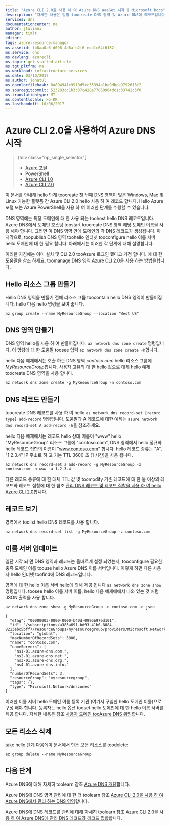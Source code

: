 ```yaml
---
title: "Azure CLI 2.0을 사용 하 여 Azure DNS aaaGet 시작 | Microsoft Docs"
description: "자세한 내용은 방법 toocreate DNS 영역 및 Azure DNS에 레코드입니다. 단계별 가이드 toocreate 이며 첫 번째 DNS 영역 및 Azure CLI 2.0 hello를 사용 하 여 레코드를 관리 합니다."
services: dns
documentationcenter: na
author: jtuliani
manager: timlt
editor: 
tags: azure-resource-manager
ms.assetid: fb0aa0a6-d096-4d6a-b2f6-eda1c64f6182
ms.service: dns
ms.devlang: azurecli
ms.topic: get-started-article
ms.tgt_pltfrm: na
ms.workload: infrastructure-services
ms.date: 03/10/2017
ms.author: jonatul
ms.openlocfilehash: 8a894941e9910d5cc35394a1be9dbca9792613f2
ms.sourcegitcommit: 523283cc1b3c37c428e77850964dc1c33742c5f0
ms.translationtype: MT
ms.contentlocale: ko-KR
ms.lasthandoff: 10/06/2017
---
```

# <a name="get-started-with-azure-dns-using-azure-cli-20"></a>Azure CLI 2.0을 사용하여 Azure DNS 시작

> [!div class="op_single_selector"]
> * [Azure 포털](dns-getstarted-portal.md)
> * [PowerShell](dns-getstarted-powershell.md)
> * [Azure CLI 1.0](dns-getstarted-cli-nodejs.md)
> * [Azure CLI 2.0](dns-getstarted-cli.md)

이 문서를 안내해 hello 단계 toocreate 첫 번째 DNS 영역이 및은 Windows, Mac 및 Linux 가능한 플랫폼 간 Azure CLI 2.0 hello 사용 하 여 레코드 합니다. Hello Azure 포털 또는 Azure PowerShell을 사용 하 여 이러한 단계를 수행할 수 있습니다.

DNS 영역에는 특정 도메인에 대 한 사용 되는 toohost hello DNS 레코드입니다. Azure DNS에서 도메인 호스팅 toostart toocreate DNS 영역 해당 도메인 이름을 사용 해야 합니다. 그러면 이 DNS 영역 안에 도메인의 각 DNS 레코드가 생성됩니다. 마지막으로, toopublish DNS 영역 toohello 인터넷 tooconfigure hello 이름 서버 hello 도메인에 대 한 필요 합니다. 아래에서는 이러한 각 단계에 대해 설명합니다.

이러한 지침에는 이미 설치 및 CLI 2.0 tooAzure 로그인 했다고 가정 합니다. 에 대 한 도움말을 참조 하세요. [toomanage DNS 영역 Azure CLI 2.0을 사용 하는 방법을](dns-operations-dnszones-cli.md)합니다.

## <a name="create-hello-resource-group"></a>Hello 리소스 그룹 만들기

Hello DNS 영역을 만들기 전에 리소스 그룹 toocontain hello DNS 영역이 만들어집니다. hello 다음 hello 명령을 보여 줍니다.

```azurecli
az group create --name MyResourceGroup --location "West US"
```

## <a name="create-a-dns-zone"></a>DNS 영역 만들기

DNS 영역 hello를 사용 하 여 만들어집니다. `az network dns zone create` 명령입니다. 이 명령에 대 한 도움말 toosee 입력 `az network dns zone create -h`합니다.

hello 다음 예제에서는 호출 하는 DNS 영역 *contoso.com* hello 리소스 그룹에 *MyResourceGroup*합니다. 사용자 고유의 대 한 hello 값으로 대체 hello 예제 toocreate DNS 영역을 사용 합니다.

```azurecli
az network dns zone create -g MyResourceGroup -n contoso.com
```


## <a name="create-a-dns-record"></a>DNS 레코드 만들기

toocreate DNS 레코드를 사용 하 여 hello `az network dns record-set [record type] add-record` 명령입니다. 도움말과 A 레코드에 대한 예제는 `azure network dns record-set A add-record -h`을 참조하세요.

hello 다음 예제에서는 레코드 hello 상대 이름이 "www" hello "MyResourceGroup" 리소스 그룹에 "contoso.com", DNS 영역에서 hello 정규화 hello 레코드 집합의 이름이 "www.contoso.com" 합니다. hello 레코드 종류는 "A", "1.2.3.4" IP 주소로 하 고 기본 TTL 3600 초 (1 시간)을 사용 됩니다.

```azurecli
az network dns record-set a add-record -g MyResourceGroup -z contoso.com -n www -a 1.2.3.4
```

다른 레코드 종류에 대 한 대체 TTL 값 및 toomodify 기존 레코드에 대 한 둘 이상의 레코드와 레코드 집합에 대 한 참조 [관리 DNS 레코드 및 레코드 집합을 사용 하 여 hello Azure CLI 2.0](dns-operations-recordsets-cli.md)합니다.


## <a name="view-records"></a>레코드 보기

영역에서 toolist hello DNS 레코드를 사용 합니다.

```azurecli
az network dns record-set list -g MyResourceGroup -z contoso.com
```


## <a name="update-name-servers"></a>이름 서버 업데이트

일단 시작 되 면 DNS 영역과 레코드는 올바르게 설정 되었는지, tooconfigure 필요한 충족 도메인 이름 toouse hello Azure DNS 이름 서버입니다. 이렇게 하면 다른 사용자 hello 인터넷 toofind에 DNS 레코드입니다.

영역에 대 한 hello 이름 서버 hello에 의해 제공 됩니다 `az network dns zone show` 명령입니다. toosee hello 이름 서버 이름, hello 다음 예제에에서 나와 있는 것 처럼 JSON 출력을 사용 합니다.

```azurecli
az network dns zone show -g MyResourceGroup -n contoso.com -o json

{
  "etag": "00000003-0000-0000-b40d-0996b97ed101",
  "id": "/subscriptions/a385a691-bd93-41b0-8084-8213ebc5bff7/resourceGroups/myresourcegroup/providers/Microsoft.Network/dnszones/contoso.com",
  "location": "global",
  "maxNumberOfRecordSets": 5000,
  "name": "contoso.com",
  "nameServers": [
    "ns1-01.azure-dns.com.",
    "ns2-01.azure-dns.net.",
    "ns3-01.azure-dns.org.",
    "ns4-01.azure-dns.info."
  ],
  "numberOfRecordSets": 3,
  "resourceGroup": "myresourcegroup",
  "tags": {},
  "type": "Microsoft.Network/dnszones"
}
```

이러한 이름 서버 hello 도메인 이름 등록 기관 (여기서 구입한 hello 도메인 이름)으로 구성 해야 합니다. 등록자는 hello 옵션 tooset hello 도메인에 대 한 hello 이름 서버를 제공 합니다. 자세한 내용은 참조 [사용자 도메인 tooAzure DNS 위임](dns-domain-delegation.md)합니다.

## <a name="delete-all-resources"></a>모든 리소스 삭제
 
take hello 단계 다음에이 문서에서 만든 모든 리소스를 toodelete:

```azurecli
az group delete --name MyResourceGroup
```

## <a name="next-steps"></a>다음 단계

Azure DNS에 대해 자세히 toolearn 참조 [Azure DNS 개요](dns-overview.md)합니다.

Azure DNS에 DNS 영역 관리에 대 한 더 toolearn 참조 [Azure CLI 2.0을 사용 하 여 Azure DNS에서 관리 하는 DNS 영역](dns-operations-dnszones-cli.md)합니다.

Azure DNS에 DNS 레코드를 관리에 대해 자세히 toolearn 참조 [Azure CLI 2.0을 사용 하 여 Azure DNS에 관리 DNS 레코드와 레코드 집합](dns-operations-recordsets-cli.md)합니다.
